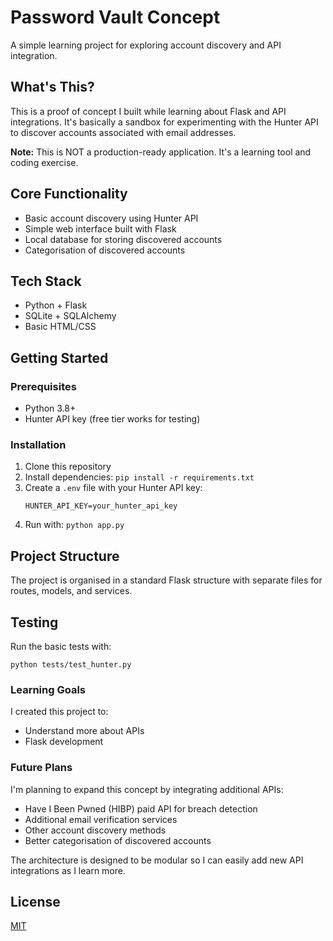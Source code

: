 # Password Vault Concept

A simple learning project for exploring account discovery and API integration.

## What's This?

This is a proof of concept I built while learning about Flask and API integrations. It's basically a sandbox for experimenting with the Hunter API to discover accounts associated with email addresses.

**Note:** This is NOT a production-ready application. It's a learning tool and coding exercise.

## Core Functionality

- Basic account discovery using Hunter API
- Simple web interface built with Flask
- Local database for storing discovered accounts
- Categorisation of discovered accounts

## Tech Stack

- Python + Flask
- SQLite + SQLAlchemy
- Basic HTML/CSS

## Getting Started

### Prerequisites

- Python 3.8+
- Hunter API key (free tier works for testing)

### Installation

1. Clone this repository
2. Install dependencies: `pip install -r requirements.txt`
3. Create a `.env` file with your Hunter API key:
   ```
   HUNTER_API_KEY=your_hunter_api_key
   ```
4. Run with: `python app.py`

## Project Structure

The project is organised in a standard Flask structure with separate files for routes, models, and services.

## Testing

Run the basic tests with:
```
python tests/test_hunter.py
```

### Learning Goals

I created this project to:
- Understand more about APIs
- Flask development

### Future Plans

I'm planning to expand this concept by integrating additional APIs:
- Have I Been Pwned (HIBP) paid API for breach detection
- Additional email verification services
- Other account discovery methods
- Better categorisation of discovered accounts

The architecture is designed to be modular so I can easily add new API integrations as I learn more.

## License

[MIT](./LICENSE)